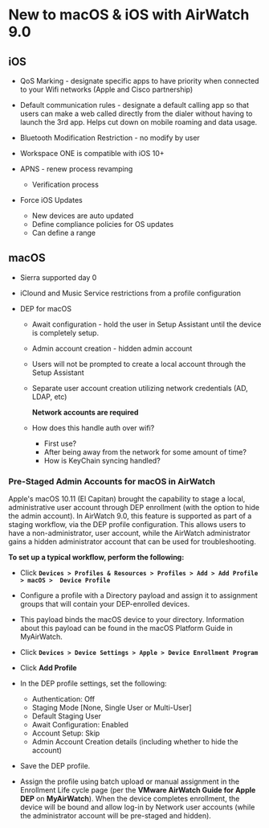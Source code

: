 # New to macOS & iOS with AirWatch 9.0

## iOS

-   QoS Marking - designate specific apps to have priority when connected to 
    your Wifi networks (Apple and Cisco partnership)

-   Default communication rules - designate a default calling app so that users 
    can make a web called directly from the dialer without having to launch the 
    3rd app. Helps cut down on mobile roaming and data usage.

-   Bluetooth Modification Restriction - no modify by user

-   Workspace ONE is compatible with iOS 10+

-   APNS - renew process revamping 

    -   Verification process

-   Force iOS Updates 

    -   New devices are auto updated 
    -   Define compliance policies for OS updates
    -   Can define a range

## macOS

-   Sierra supported day 0

-   iClound and Music Service restrictions from a profile configuration 

-   DEP for macOS

    -   Await configuration - hold the user in Setup Assistant until the device is completely setup.
    -   Admin account creation - hidden admin account 
    -   Users will not be prompted to create a local account through the Setup Assistant
    -   Separate user account creation utilizing network credentials (AD, LDAP, etc)

        **Network accounts are required**

    -   How does this handle auth over wifi? 
        
        -   First use? 
        -   After being away from the network for some amount of time? 
        -   How is KeyChain syncing handled?

### Pre-Staged Admin Accounts for macOS in AirWatch

Apple's macOS 10.11 (El Capitan) brought the capability to stage a local, administrative 
user account through DEP enrollment (with the option to hide the admin account). 
In AirWatch 9.0, this feature is supported as part of a staging workflow, via the 
DEP profile configuration. This allows users to have a non-administrator, user account, 
while the AirWatch administrator gains a hidden administrator account that can be 
used for troubleshooting.

**To set up a typical workflow, perform the following:**

-   Click **`Devices > Profiles & Resources > Profiles > Add > Add Profile > macOS > 
    Device Profile`**

-   Configure a profile with a Directory payload and assign it to assignment groups
    that will contain your DEP-enrolled devices.

-   This payload binds the macOS device to your directory. Information about this 
    payload can be found in the macOS Platform Guide in MyAirWatch.

-   Click **`Devices > Device Settings > Apple > Device Enrollment Program`**

-   Click **Add Profile**

-   In the DEP profile settings, set the following:

    -   Authentication: Off
    -   Staging Mode [None, Single User or Multi-User]
    -   Default Staging User
    -   Await Configuration: Enabled
    -   Account Setup: Skip
    -   Admin Account Creation details (including whether to hide the account)

-   Save the DEP profile.

-   Assign the profile using batch upload or manual assignment in the Enrollment 
    Life cycle page (per the **VMware AirWatch Guide for Apple DEP** on **MyAirWatch**).
    When the device completes enrollment, the device will be bound and allow 
    log-in by Network user accounts (while the administrator account will be 
    pre-staged and hidden).

